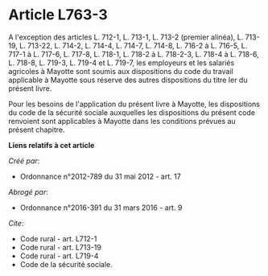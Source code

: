 # Article L763-3

A l'exception des articles L. 712-1, L. 713-1, L. 713-2 (premier alinéa), L. 713-19, L. 713-22, L. 714-2, L. 714-4, L. 714-7,
L. 714-8, L. 716-2 à L. 716-5, L. 717-1 à L. 717-6, L. 717-8, L. 718-1, L. 718-2 à L. 718-2-3, L. 718-4 à L. 718-6, L. 718-8,
L. 719-3, L. 719-4 et L. 719-7, les employeurs et les salariés agricoles à Mayotte sont soumis aux dispositions du code du
travail applicable à Mayotte sous réserve des autres dispositions du titre Ier du présent livre. 

Pour les besoins de l'application du présent livre à Mayotte, les dispositions du code de la sécurité sociale auxquelles les
dispositions du présent code renvoient sont applicables à Mayotte dans les conditions prévues au présent chapitre.

**Liens relatifs à cet article**

_Créé par_:

  - Ordonnance n°2012-789 du 31 mai 2012 - art. 17

_Abrogé par_:

  - Ordonnance n°2016-391 du 31 mars 2016 - art. 9

_Cite_:

  - Code rural - art. L712-1
  - Code rural - art. L713-19
  - Code rural - art. L719-4
  - Code de la sécurité sociale.

